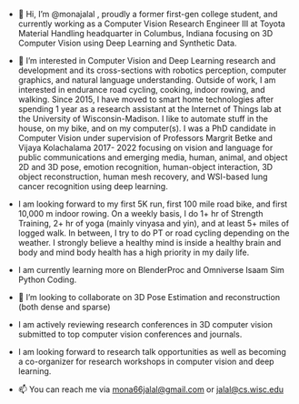 - 👋 Hi, I’m @monajalal , proudly a former first-gen college student, and currently working as a Computer Vision Research Engineer III at Toyota Material Handling headquarter in Columbus, Indiana focusing on 3D Computer Vision using Deep Learning and Synthetic Data.
  
- 👀 I’m interested in Computer Vision and Deep Learning research and development and its cross-sections with robotics perception, computer graphics, and natural language understanding. Outside of work, I am interested in endurance road cycling, cooking, indoor rowing, and walking. Since 2015, I have moved to smart home technologies after spending 1 year as a research assistant at the Internet of Things lab at the University of Wisconsin-Madison. I like to automate stuff in the house, on my bike, and on my computer(s). I was a PhD candidate in Computer Vision under supervision of Professors Margrit Betke and Vijaya Kolachalama 2017- 2022 focusing on vision and language for public communications and emerging media, human, animal, and object 2D and 3D pose, emotion recognition, human-object interaction, 3D object reconstruction, human mesh recovery, and WSI-based lung cancer recognition using deep learning. 
  
- I am looking forward to my first 5K run, first 100 mile road bike, and first 10,000 m indoor rowing. On a weekly basis, I do 1+ hr of Strength Training, 2+ hr of yoga (mainly vinyasa and yin), and at least 5+ miles of logged walk. In between, I try to do PT or road cycling depending on the weather. I strongly believe a healthy mind is inside a healthy brain and body and mind body health has a high priority in my daily life.

- I am currently learning more on BlenderProc and Omniverse Isaam Sim Python Coding.
- 💞️ I’m looking to collaborate on 3D Pose Estimation and reconstruction (both dense and sparse)
- I am actively reviewing research conferences in 3D computer vision submitted to top computer vision conferences and journals. 
- I am looking forward to research talk opportunities as well as becoming a co-organizer for research workshops in computer vision and deep learning. 
- 📫 You can reach me via mona66jalal@gmail.com or jalal@cs.wisc.edu

<!---
monajalal/monajalal is a ✨ special ✨ repository because its `README.md` (this file) appears on your GitHub profile.
You can click the Preview link to take a look at your changes.
--->
